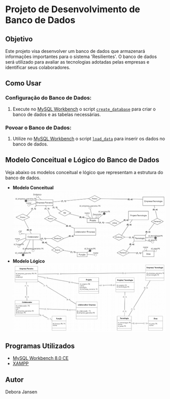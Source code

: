 # Projeto de Desenvolvimento de Banco de Dados

## Objetivo

Este projeto visa desenvolver um banco de dados que armazenará informações importantes para o sistema 'Resilientes'. O banco de dados será utilizado para avaliar as tecnologias adotadas pelas empresas e identificar seus colaboradores.

## Como Usar

### Configuração do Banco de Dados:

1. Execute no [MySQL Workbench](https://www.mysql.com/products/workbench/) o script [`create_database`](./create_database.sql) para criar o banco de dados e as tabelas necessárias.

### Povoar o Banco de Dados:

1. Utilize no [MySQL Workbench](https://www.mysql.com/products/workbench/) o script [`load_data`](load_database.sql) para inserir os dados no banco de dados.

## Modelo Conceitual e Lógico do Banco de Dados

Veja abaixo os modelos conceitual e lógico que representam a estrutura do banco de dados.

- **Modelo Conceitual**
  ![Modelo Conceitual](./fotos/modelo_conceitual.png)
- **Modelo Lógico**
  ![Modelo Logico](./fotos/modelo_logico.png)

## Programas Utilizados

- [MySQL Workbench 8.0 CE](https://www.mysql.com/products/workbench/)
- [XAMPP](https://www.apachefriends.org/index.html)

## Autor
Debora Jansen
